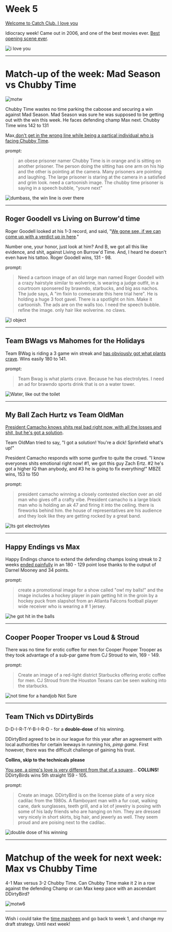 # Week 5

[Welcome to Catch Club. I love you](https://www.youtube.com/watch?v=ZIFCWpn4qQ4)

Idiocracy week! Came out in 2006, and one of the best movies ever. [Best opening scene ever](https://www.youtube.com/watch?v=sP2tUW0HDHA).

![i love you](static/idiocracy-cc.png)

---

# Match-up of the week: Mad Season vs Chubby Time

![motw](static/motw-week5.png)

Chubby Time wastes no time parking the caboose and securing a win against Mad Season. Mad Season was sure he was supposed to be getting out with the win this week. He faces defending champ Max next. Chubby Time wins 142 to 131

Max,[don't get in the wrong line while being a partical individual who is facing Chubby Time](https://www.youtube.com/watch?v=P9xuTYrfrWM).

prompt:
> an obese prisoner namer Chubby Time is in orange and is sitting on another prisoner. The person doing the sitting has one arm on his hip and the other is pointing at the camera. Many prisoners are pointing and laughing. The large prisoner is staring at the camera in a satisfied and grim look. need a cartoonish image. The chubby time prisoner is saying in a speech bubble, "youre next"

![dumbass, the win line is over there](static/week5-game1.png)

---

## Roger Goodell vs Living on Burrow'd time

Roger Goodell looked at his 1-3 record, and said, "[We gone see, if we can come up with a verdict up in here](https://www.youtube.com/watch?v=MfifauG93ZU)." 

Number one, your honor, just look at him? And B, we got all this like evidence, and shit, against Living on Burrow'd Time. And, I heard he doesn't even have his tattoo. Roger Goodell wins, 131 - 98.

prompt:
> Need a cartoon image of an old large man named Roger Goodell with a crazy hairstyle similar to wolverine, is wearing a judge outfit, in a courtroom sponsered by brawndo, starbucks, and big ass nachos. The jude says, A "im fixin to comeserate this here trial here". He is holding a huge 3 foot gavel. There is a spotlight on him. Make it cartoonish. The ads are on the walls too. I need the speech bubble. refine the image. only hair like wolverine. no claws. 

![I object](static/week5-game2.png)

--- 

## Team BWags vs Mahomes for the Holidays

Team BWag is riding a 3 game win streak and [has obviously got what plants crave](https://youtu.be/GFD2ggNxR1g?si=MLTA74IC31DXPzKh&t=75). Wins easily 180 to 141.

prompt:
> Team Bwag is what plants crave. Because he has electrolytes. I need an ad for brawndo sports drink that is on a water tower.


![Water, like out the toilet](static/week5-game3.png)

---

## My Ball Zach Hurtz vs Team OldMan

[President Camacho knows shits real bad right now, with all the losses and shit, but he's got a solution](https://www.youtube.com/watch?v=ig446isvXlI).

Team OldMan tried to say, "I got a solution! You're a dick! Sprinfield what's up!"

President Camacho responds with some gunfire to quite the crowd. "I know everyones shits emotional right now! #1, we got this guy Zach Ertz. #2 he's got a higher IQ than anybody, and #3 he is going to fix everything!" MBZE wins, 153 to 150

prompt:
> president camacho winning a closely contested election over an old man who gives off a crafty vibe. President camacho is a large black man who is holding an ak 47 and firing it into the ceiling. there is fireworks behind him. the house of representatives are his audience and they look like they are getting rocked by a great band.

![Its got electrolytes](static/week5-game4.png)

---

## Happy Endings vs Max

Happy Endings chance to extend the defending champs losing streak to 2 weeks [ended painfully](https://www.youtube.com/watch?v=FWfOMeLk6m0) in an 180 - 129 point lose thanks to the output of Darnel Mooney and 34 points. 

prompt:
> create a promotional image for a show called "ow! my balls!" and the image includes a hockey player in pain getting hit in the groin by a hockey puck from slapshot from an Atlanta Falcons football player wide receiver who is wearing a # 1 jersey. 

![he got hit in the balls](static/week5-game6.png)

---

## Cooper Pooper Trooper vs Loud & Stroud

There was no time for erotic coffee for men for Cooper Pooper Trooper as they took advantage of a sub-par game from CJ Stroud to win, 169 - 149.

prompt:
> Create an image of a red-light district Starbucks offering erotic coffee for men. CJ Stroud from the Houston Texans can be seen walking into the starbucks.

![not time for a handjob Not Sure](static/week5-game5.png)

---

## Team TNich vs DDirtyBirds

D-D-I-R-T-Y-B-I-R-D - for a **double-dose** of his winning.

DDirtyBird agreed to be in our league for this year after an agreement with local authorities for certain leeways in running his, *pimp game*. First however, there was the difficult challenge of gaining his trust.

**Collins, skip to the technicals please**

[You see, a pimp's love is very different from that of a square](https://www.youtube.com/watch?v=rVKlsP8C4Ns)... **COLLINS!** DDirtyBirds wins 5th straight 159 - 105. 

prompt:
> Create an image. DDirtyBird is on the license plate of a very nice cadilac from the 1980s. A flamboyant man with a fur coat, walking cane, dark sunglasses, teeth grill, and a lot of jewelry is posing with some of his lady friends who are hanging on him. They are dressed very nicely in short skirts, big hair, and jewerly as well. They seem proud and are poising next to the cadilac.

![double dose of his winning](static/week5-game7.webp)

---

# Matchup of the week for next week: Max vs Chubby Time

4-1 Max versus 3-2 Chubby Time. Can Chubby Time make it 2 in a row against the defending Champ or can Max keep pace with an ascendant DDirtyBird?

![motw6](static/motw-week6.png)

---

Wish i could take the [time masheen](https://www.youtube.com/watch?v=DueSvcjn810) and go back to week 1, and change my draft strategy. Until next week!